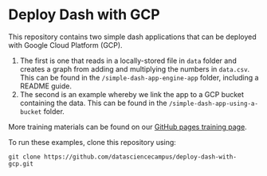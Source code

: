 # Deploy Dash with GCP

This repository contains two simple dash applications that can be deployed with Google Cloud Platform (GCP). 

1. The first is one that reads in a locally-stored file in `data` folder and creates a graph from adding and multiplying the numbers in `data.csv`. This can be found in the `/simple-dash-app-engine-app` folder, including a README guide. 
2. The second is an example whereby we link the app to a GCP bucket containing the data. This can be found in the `/simple-dash-app-using-a-bucket` folder. 

More training materials can be found on our [GitHub pages training page](https://datasciencecampus.github.io/training/).

To run these examples, clone this repository using:

```
git clone https://github.com/datasciencecampus/deploy-dash-with-gcp.git
```
